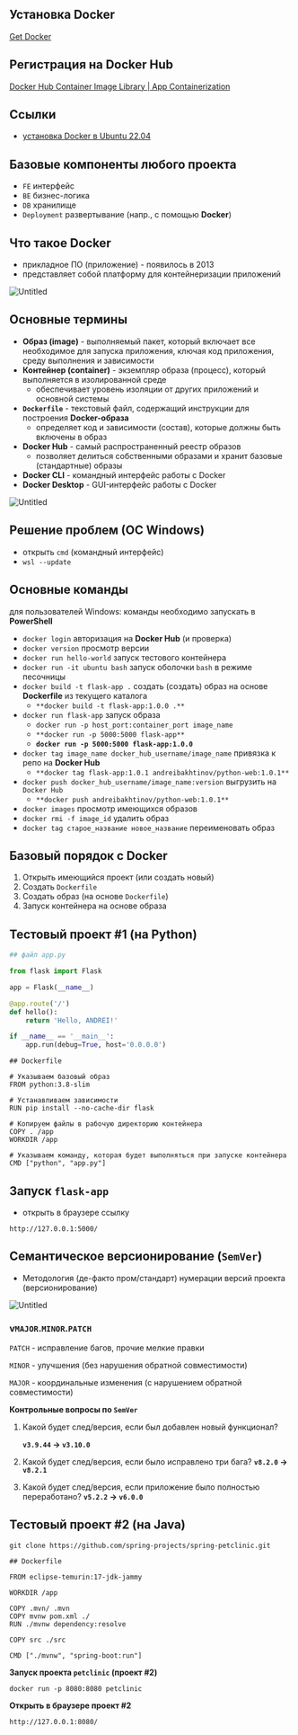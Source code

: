 ## Установка Docker

[Get Docker](https://docs.docker.com/get-docker/)

## Регистрация на Docker Hub

[Docker Hub Container Image Library | App Containerization](https://hub.docker.com/)

## Ссылки

- [установка Docker в Ubuntu 22.04](https://www.ionos.com/digitalguide/server/configuration/install-docker-on-ubuntu-2204/)

## Базовые компоненты любого проекта

- `FE` интерфейс
- `BE` бизнес-логика
- `DB` хранилище
- `Deployment` развертывание (напр., с помощью **Docker**)

## Что такое Docker

- прикладное ПО  (приложение) - появилось в 2013
- представляет собой платформу для контейнеризации приложений

![Untitled](https://prod-files-secure.s3.us-west-2.amazonaws.com/95d3eea4-bdd9-4866-805a-55b03d066b78/c87aed40-1b0d-4044-bd39-88ed32118c4c/Untitled.png)

## Основные термины

- **Образ (image)** - выполняемый пакет, который включает все необходимое для запуска приложения, ключая код приложения, среду выполнения и зависимости
- **Контейнер (container)** - экземпляр образа (процесс), который выполняется в изолированной среде
    - обеспечивает уровень изоляции от других приложений и основной системы
- **`Dockerfile`** - текстовый файл, содержащий инструкции для построения **Docker-образа**
    - определяет код и зависимости (состав), которые должны быть включены в образ
- **Docker Hub** - самый распространенный реестр образов
    - позволяет делиться собственными образами и хранит базовые (стандартные) образы
- **Docker CLI** - командный интерфейс работы с Docker
- **Docker Desktop** - GUI-интерфейс работы с Docker

![Untitled](https://prod-files-secure.s3.us-west-2.amazonaws.com/95d3eea4-bdd9-4866-805a-55b03d066b78/fe4647ef-c393-49a6-be26-da0d48787b62/Untitled.png)

## Решение проблем (ОС Windows)

- открыть `cmd` (командный интерфейс)
- `wsl --update`

## Основные команды

для пользователей Windows: команды необходимо запускать в **PowerShell**

- `docker login` авторизация на **Docker Hub** (и проверка)
- `docker version` просмотр версии
- `docker run hello-world` запуск тестового контейнера
- `docker run -it ubuntu bash` запуск оболочки `bash` в режиме песочницы
- `docker build -t flask-app .` создать (создать) образ на основе **Dockerfile** из текущего каталога
    - `**docker build -t flask-app:1.0.0 .**`
- `docker run flask-app` запуск образа
    - `docker run -p host_port:container_port image_name`
    - `**docker run -p 5000:5000 flask-app**`
    - **`docker run -p 5000:5000 flask-app:1.0.0`**
- `docker tag image_name docker_hub_username/image_name` привязка к репо на **Docker Hub**
    - `**docker tag flask-app:1.0.1 andreibakhtinov/python-web:1.0.1**`
- `docker push docker_hub_username/image_name:version`  выгрузить на `Docker Hub`
    - `**docker push andreibakhtinov/python-web:1.0.1**`
- `docker images` просмотр имеющихся образов
- `docker rmi -f image_id` удалить образ
- `docker tag старое_название новое_название` переименовать образ

## Базовый порядок с Docker

1. Открыть имеющийся проект (или создать новый)
2. Создать `Dockerfile`
3. Создать образ (на основе `Dockerfile`)
4. Запуск контейнера на основе образа

## Тестовый проект #1 (на Python)

```python
## файл app.py

from flask import Flask

app = Flask(__name__)

@app.route('/')
def hello():
    return 'Hello, ANDREI!'

if __name__ == '__main__':
    app.run(debug=True, host='0.0.0.0')
```

```docker
## Dockerfile

# Указываем базовый образ
FROM python:3.8-slim

# Устанавливаем зависимости
RUN pip install --no-cache-dir flask

# Копируем файлы в рабочую директорию контейнера
COPY . /app
WORKDIR /app

# Указываем команду, которая будет выполняться при запуске контейнера
CMD ["python", "app.py"]
```

## Запуск `flask-app`

- открыть в браузере ссылку

```docker
http://127.0.0.1:5000/
```

## Семантическое версионирование (`SemVer`)

- Методология (де-факто пром/стандарт) нумерации версий проекта (версионирование)

![Untitled](https://prod-files-secure.s3.us-west-2.amazonaws.com/95d3eea4-bdd9-4866-805a-55b03d066b78/293c3040-7f23-4a82-9038-5e58cf6e40ac/Untitled.png)

### v`MAJOR`.`MINOR`.`PATCH`

`PATCH` - исправление багов, прочие мелкие правки

`MINOR` - улучшения (без нарушения обратной совместимости)

`MAJOR` - координальные изменения (с нарушением обратной совместимости)

**Контрольные вопросы по `SemVer`**

1. Какой будет след/версия, если был добавлен новый функционал?
    
    **`v3.9.44`  → `v3.10.0`**
    
2. Какой будет след/версия, если было исправлено три бага?
**`v8.2.0` → `v8.2.1`**
3. Какой будет след/версия, если приложение было полностью переработано?
**`v5.2.2` → `v6.0.0`**

## Тестовый проект #2 (на Java)

`git clone https://github.com/spring-projects/spring-petclinic.git`

```docker
## Dockerfile

FROM eclipse-temurin:17-jdk-jammy

WORKDIR /app

COPY .mvn/ .mvn
COPY mvnw pom.xml ./
RUN ./mvnw dependency:resolve

COPY src ./src

CMD ["./mvnw", "spring-boot:run"]
```

**Запуск проекта `petclinic` (проект #2)**

```docker
docker run -p 8080:8080 petclinic
```

**Открыть в браузере проект #2**

```docker
http://127.0.0.1:8080/
```